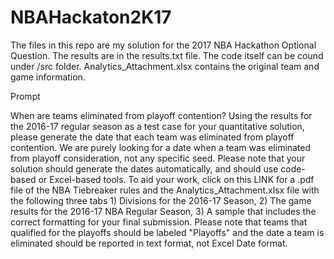 # NBAHackaton2K17

The files in this repo are my solution for the 2017 NBA Hackathon Optional Question. The results are in the results.txt file. The code itself can be cound under /src folder.
Analytics_Attachment.xlsx contains the original team and game information.

Prompt

When are teams eliminated from playoff contention? Using the results for the 2016-17 regular season as a test case for your quantitative solution, please generate the date that each team was eliminated from playoff contention. We are purely looking for a date when a team was eliminated from playoff consideration, not any specific seed. Please note that your solution should generate the dates automatically, and should use code-based or Excel-based tools. To aid your work, click on this LINK for a .pdf file of the NBA Tiebreaker rules and the Analytics_Attachment.xlsx file with the following three tabs 1) Divisions for the 2016-17 Season, 2) The game results for the 2016-17 NBA Regular Season, 3) A sample that includes the correct formatting for your final submission. Please note that teams that qualified for the playoffs should be labeled "Playoffs" and the date a team is eliminated should be reported in text format, not Excel Date format.

